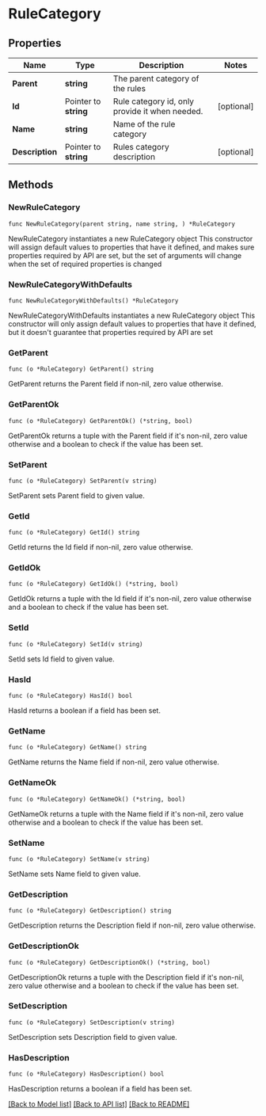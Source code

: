 # RuleCategory

## Properties

Name | Type | Description | Notes
------------ | ------------- | ------------- | -------------
**Parent** | **string** | The parent category of the rules | 
**Id** | Pointer to **string** | Rule category id, only provide it when needed. | [optional] 
**Name** | **string** | Name of the rule category | 
**Description** | Pointer to **string** | Rules category description | [optional] 

## Methods

### NewRuleCategory

`func NewRuleCategory(parent string, name string, ) *RuleCategory`

NewRuleCategory instantiates a new RuleCategory object
This constructor will assign default values to properties that have it defined,
and makes sure properties required by API are set, but the set of arguments
will change when the set of required properties is changed

### NewRuleCategoryWithDefaults

`func NewRuleCategoryWithDefaults() *RuleCategory`

NewRuleCategoryWithDefaults instantiates a new RuleCategory object
This constructor will only assign default values to properties that have it defined,
but it doesn't guarantee that properties required by API are set

### GetParent

`func (o *RuleCategory) GetParent() string`

GetParent returns the Parent field if non-nil, zero value otherwise.

### GetParentOk

`func (o *RuleCategory) GetParentOk() (*string, bool)`

GetParentOk returns a tuple with the Parent field if it's non-nil, zero value otherwise
and a boolean to check if the value has been set.

### SetParent

`func (o *RuleCategory) SetParent(v string)`

SetParent sets Parent field to given value.


### GetId

`func (o *RuleCategory) GetId() string`

GetId returns the Id field if non-nil, zero value otherwise.

### GetIdOk

`func (o *RuleCategory) GetIdOk() (*string, bool)`

GetIdOk returns a tuple with the Id field if it's non-nil, zero value otherwise
and a boolean to check if the value has been set.

### SetId

`func (o *RuleCategory) SetId(v string)`

SetId sets Id field to given value.

### HasId

`func (o *RuleCategory) HasId() bool`

HasId returns a boolean if a field has been set.

### GetName

`func (o *RuleCategory) GetName() string`

GetName returns the Name field if non-nil, zero value otherwise.

### GetNameOk

`func (o *RuleCategory) GetNameOk() (*string, bool)`

GetNameOk returns a tuple with the Name field if it's non-nil, zero value otherwise
and a boolean to check if the value has been set.

### SetName

`func (o *RuleCategory) SetName(v string)`

SetName sets Name field to given value.


### GetDescription

`func (o *RuleCategory) GetDescription() string`

GetDescription returns the Description field if non-nil, zero value otherwise.

### GetDescriptionOk

`func (o *RuleCategory) GetDescriptionOk() (*string, bool)`

GetDescriptionOk returns a tuple with the Description field if it's non-nil, zero value otherwise
and a boolean to check if the value has been set.

### SetDescription

`func (o *RuleCategory) SetDescription(v string)`

SetDescription sets Description field to given value.

### HasDescription

`func (o *RuleCategory) HasDescription() bool`

HasDescription returns a boolean if a field has been set.


[[Back to Model list]](../README.md#documentation-for-models) [[Back to API list]](../README.md#documentation-for-api-endpoints) [[Back to README]](../README.md)


